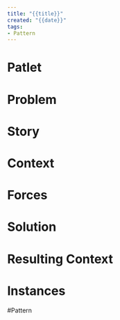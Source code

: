 ```yaml
---
title: "{{title}}"
created: "{{date}}"
tags:
- Pattern
---
```


# Patlet

# Problem

# Story

# Context

# Forces

# Solution

# Resulting Context

# Instances

#Pattern
